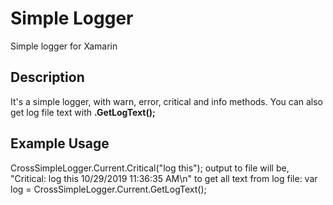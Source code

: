 # Simple Logger
Simple logger for Xamarin

## Description
It's a simple logger, with warn, error, critical and info methods.
You can also get log file text with **.GetLogText();**


## Example Usage
CrossSimpleLogger.Current.Critical("log this");
output to file will be, "Critical: log this 10/29/2019 11:36:35 AM\n"
to get all text from log file: 
var log = CrossSimpleLogger.Current.GetLogText();

